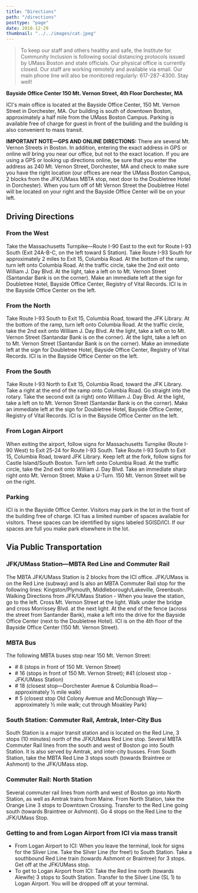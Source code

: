 ```yaml
---
title: "Directions"
path: "/directions"
posttype: "page"
date: 2018-12-29
thumbnail: "../../images/cat.jpeg"
---
```


> To keep our staff and others healthy and safe, the Institute for Community Inclusion is following social distancing protocols issued by UMass Boston and state officials. Our physical office is currently closed. Our staff are working remotely and available via email. Our main phone line will also be monitored regularly: 617-287-4300. Stay well!

**Bayside Office Center
150 Mt. Vernon Street, 4th Floor
Dorchester, MA**

ICI\'s main office is located at the Bayside Office Center, 150 Mt. Vernon Street in Dorchester, MA. Our building is south of downtown Boston, approximately a half mile from the UMass Boston Campus. Parking is available free of charge for guest in front of the building and the building is also convenient to mass transit.

**IMPORTANT NOTE—GPS AND ONLINE DIRECTIONS:** There are several Mt. Vernon Streets in Boston. In addition, entering the exact address in GPS or online will bring you near our office, but not to the exact location. If you are using a GPS or looking up directions online, be sure that you enter the address as 240 Mt. Vernon Street, Dorchester, MA and check to make sure you have the right location (our offices are near the UMass Boston Campus, 2 blocks from the JFK/UMass MBTA stop, next door to the Doubletree Hotel in Dorchester). When you turn off of Mt Vernon Street the Doubletree Hotel will be located on your right and the Bayside Office Center will be on your left.

## Driving Directions

### From the West

Take the Massachusetts Turnpike—Route I-90 East to the exit for Route I-93 South (Exit 24A-B-C, on the left toward S Station). Take Route I-93 South for approximately 2 miles to Exit 15, Columbia Road. At the bottom of the ramp, turn left onto Columbia Road. At the traffic circle, take the 2nd exit onto William J. Day Blvd. At the light, take a left on to Mt. Vernon Street (Santandar Bank is on the corner). Make an immediate left at the sign for Doubletree Hotel, Bayside Office Center, Registry of Vital Records. ICI is in the Bayside Office Center on the left.

### From the North

Take Route I-93 South to Exit 15, Columbia Road, toward the JFK Library. At the bottom of the ramp, turn left onto Columbia Road. At the traffic circle, take the 2nd exit onto William J. Day Blvd. At the light, take a left on to Mt. Vernon Street (Santandar Bank is on the corner). At the light, take a left on to Mt. Vernon Street (Santandar Bank is on the corner). Make an immediate left at the sign for Doubletree Hotel, Bayside Office Center, Registry of Vital Records. ICI is in the Bayside Office Center on the left.

### From the South

Take Route I-93 North to Exit 15, Columbia Road, toward the JFK Library. Take a right at the end of the ramp onto Columbia Road. Go straight into the rotary. Take the second exit (a right) onto William J. Day Blvd. At the light, take a left on to Mt. Vernon Street (Santandar Bank is on the corner). Make an immediate left at the sign for Doubletree Hotel, Bayside Office Center, Registry of Vital Records. ICI is in the Bayside Office Center on the left.

### From Logan Airport

When exiting the airport, follow signs for Massachusetts Turnpike (Route I-90 West) to Exit 25-24 for Route I-93 South. Take Route I-93 South to Exit 15, Columbia Road, toward JFK Library. Keep left at the fork, follow signs for Castle Island/South Boston. Turn left onto Columbia Road. At the traffic circle, take the 2nd exit onto William J. Day Blvd. Take an immediate sharp right onto Mt. Vernon Street. Make a U-Turn. 150 Mt. Vernon Street will be on the right.

### Parking

ICI is in the Bayside Office Center. Visitors may park in the lot in the front of the building free of charge. ICI has a limited number of spaces available for visitors. These spaces can be identified by signs labeled SGISD/ICI. If our spaces are full you make park elsewhere in the lot.

## Via Public Transportation

### JFK/UMass Station—MBTA Red Line and Commuter Rail

The MBTA JFK/UMass Station is 2 blocks from the ICI office. JFK/UMass is on the Red Line (subway) and Is also an MBTA Commuter Rail stop for the following lines: Kingston/Plymouth, Middleborough/Lakeville, Greenbush. Walking Directions from JFK/UMass Station - When you leave the station, go to the left. Cross Mt. Vernon Street at the light. Walk under the bridge and cross Morrissey Blvd. at the next light. At the end of the fence (across the street from Santander Bank), make a left into the drive for the Bayside Office Center (next to the Doubletree Hotel). ICI is on the 4th floor of the Bayside Office Center (150 Mt. Vernon Street).

### MBTA Bus

The following MBTA buses stop near 150 Mt. Vernon Street:

* \#  8 (stops in front of 150 Mt. Vernon Street)
* \# 16 (stops in front of 150 Mt. Vernon Street); #41 (closest stop - JFK/UMass Station)
* \# 18 (closest stop—Dorchester Avenue & Columbia Road—approximately ½ mile walk)
* \# 5 (closest stop Old Colony Avenue and McDonough Way—approximately ½ mile walk; cut through Moakley Park)

### South Station: Commuter Rail, Amtrak, Inter-City Bus

South Station is a major transit station and is located on the Red Line, 3 stops (10 minutes) north of the JFK/UMass Red Line stop. Several MBTA Commuter Rail lines from the south and west of Boston go into South Station. It is also served by Amtrak, and inter-city busses. From South Station, take the MBTA Red Line 3 stops south (towards Braintree or Ashmont) to the JFK/UMass stop.

### Commuter Rail: North Station

Several commuter rail lines from north and west of Boston go into North Station, as well as Amtrak trains from Maine. From North Station, take the Orange Line 3 stops to Downtown Crossing. Transfer to the Red Line going south (towards Braintree or Ashmont). Go 4 stops on the Red Line to the JFK/UMass Stop.

### Getting to and from Logan Airport from ICI via mass transit

* From Logan Airport to ICI: When you leave the terminal, look for signs for the Sliver Line. Take the Silver Line (for free!) to South Station. Take a southbound Red Line train (towards Ashmont or Braintree) for 3 stops. Get off at the JFK/UMass stop.
* To get to Logan Airport from ICI: Take the Red line north (towards Alewife) 3 stops to South Station. Transfer to the Silver Line (SL 1) to Logan Airport. You will be dropped off at your terminal.
